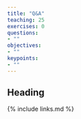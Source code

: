 ```yaml
---
title: "Q&A"
teaching: 25
exercises: 0
questions: 
- ""
objectives:
- ""
keypoints:
- ""
---
```


## Heading


{% include links.md %}
